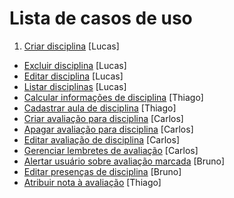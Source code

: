 # Lista de casos de uso

1. [Criar disciplina](casos-de-uso/criar-disciplina.md) [Lucas]
+ [Excluir disciplina](casos-de-uso/excluir-disciplina.md) [Lucas]
+ [Editar disciplina](casos-de-uso/editar-disciplina.md) [Lucas]
+ [Listar disciplinas](casos-de-uso/listar-disciplina.md) [Lucas]
+ [Calcular informações de disciplina](casos-de-uso/calcular-informacoes-de-disciplina.md) [Thiago]
+ [Cadastrar aula de disciplina](casos-de-uso/cadastrar-aula.md) [Thiago]
+ [Criar avaliação para disciplina](casos-de-uso/criar-avaliacao-para-disciplina.md) [Carlos]
+ [Apagar avaliação para disciplina](casos-de-uso/apagar-avaliacao-de-disciplina.md) [Carlos]
+ [Editar avaliação de disciplina](casos-de-uso/editar-avaliacao-de-disciplina.md) [Carlos]
+ [Gerenciar lembretes de avaliação](casos-de-uso/gerenciar-lembrete-de-avaliacao.md) [Carlos]
+ [Alertar usuário sobre avaliação marcada](casos-de-uso/alertar-usuario-sobre-avaliacao-marcada.md) [Bruno]
+ [Editar presenças de disciplina](casos-de-uso/editar-presencas-de-disciplina.md) [Bruno]
+ [Atribuir nota à avaliação](casos-de-uso/atribuir-nota-em-avaliacao.md) [Thiago]
